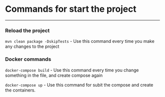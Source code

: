 # Commands for start the project
***
### Reload the project
`mvn clean package -DskipTests` - Use this command every time you make any changes to the project
### Docker commands
`docker-compose build` - Use this command every time you change something in the file, and create compose again
<br/>

`docker-compose up` - Use this command for subit the compose and create the containers.